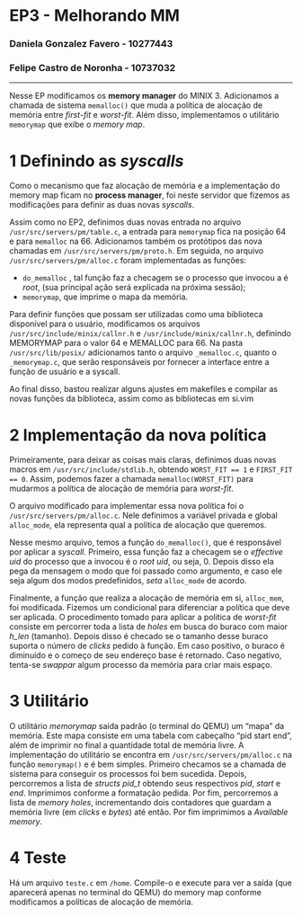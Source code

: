 # EP3 - Melhorando MM
### Daniela Gonzalez Favero - 10277443
### Felipe Castro de Noronha - 10737032

---

Nesse EP modificamos os **memory manager** do MINIX 3. Adicionamos a chamada de sistema `memalloc()` que muda a política de alocação de memória entre _first-fit_ e _worst-fit_. Além disso, implementamos o utilitário `memorymap` que exibe o _memory map_.

# 1 Definindo as _syscalls_

Como o mecanismo que faz alocação de memória e a implementação do memory map ficam no **process manager**, foi neste servidor que fizemos as modificações para definir as duas novas _syscalls_.

Assim como no EP2, definimos duas novas entrada no arquivo `/usr/src/servers/pm/table.c`, a entrada para `memorymap` fica na posição 64 e para `memalloc` na 66. Adicionamos também os protótipos das nova chamadas em `/usr/src/servers/pm/proto.h`. Em seguida, no arquivo `/usr/src/servers/pm/alloc.c` foram implementadas as funções:
- `do_memalloc` , tal função faz a checagem se o processo que invocou a  é _root_, (sua principal ação será explicada na próxima sessão);
- `memorymap`, que imprime o mapa da memória.

Para definir funções que possam ser utilizadas como uma biblioteca disponível para o usuário, modificamos os arquivos `/usr/src/include/minix/callnr.h` e `/usr/include/minix/callnr.h`, definindo MEMORYMAP para o valor 64 e MEMALLOC para 66. Na pasta `/usr/src/lib/posix/` adicionamos tanto o arquivo `_memalloc.c`, quanto o `_memorymap.c`, que serão responsáveis por fornecer a interface entre a função de usuário e a syscall.

Ao final disso, bastou realizar alguns ajustes em makefiles e compilar as novas funções da biblioteca, assim como as bibliotecas em si.vim

# 2 Implementação da nova política

Primeiramente, para deixar as coisas mais claras, definimos duas novas macros em `/usr/src/include/stdlib.h`, obtendo `WORST_FIT == 1` e `FIRST_FIT == 0`. Assim, podemos fazer a chamada `memalloc(WORST_FIT)` para mudarmos a política de alocação de memória para _worst-fit_.

O arquivo modificado para implementar essa nova política foi o `/usr/src/servers/pm/alloc.c`. Nele definimos a variável privada e global `alloc_mode`, ela representa qual a política de alocação que queremos.

Nesse mesmo arquivo, temos a função `do_memalloc()`, que é responsável por aplicar a _syscall_. Primeiro, essa função faz a checagem se o _effective uid_ do processo que a invocou é o _root uid_, ou seja, 0. Depois disso ela pega da mensagem o modo que foi passado como argumento, e caso ele seja algum dos modos predefinidos, _seta_ `alloc_mode` de acordo.

Finalmente, a função que realiza a alocação de memória em si, `alloc_mem`, foi modificada. Fizemos um condicional para diferenciar a política que deve ser aplicada. O procedimento tomado para aplicar a politica de _worst-fit_ consiste em percorrer toda a lista de _holes_ em busca do buraco com maior _h_len_ (tamanho). Depois disso é checado se o tamanho desse buraco suporta o número de _clicks_ pedido à função. Em caso positivo, o buraco é diminuido e o começo de seu endereço base é retornado. Caso negativo, tenta-se _swappar_ algum processo da memória para criar mais espaço.

# 3 Utilitário

O utilitário _memorymap_ saída padrão (o terminal do QEMU) um “mapa” da memória. Este mapa consiste em uma tabela com cabeçalho “pid start end”, além de imprimir no final a quantidade total de memória livre. 
A implementação do utilitário se encontra em `/usr/src/servers/pm/alloc.c` na função `memorymap()` e é bem simples. Primeiro checamos se a chamada de sistema para conseguir os processos foi bem sucedida. Depois, percorremos a lista de *structs pid_t* obtendo seus respectivos _pid_, _start_ e _end_. Imprimimos conforme a formatação pedida. Por fim, percorremos a lista de _memory holes_, incrementando dois contadores que guardam a memória livre (em _clicks_ e _bytes_) até então. Por fim imprimimos a *Available memory*.

# 4 Teste

Há um arquivo `teste.c` em `/home`. Compile-o e execute para ver a saída (que aparecerá apenas no terminal do QEMU) do memory map conforme modificamos a políticas de alocação de memória.